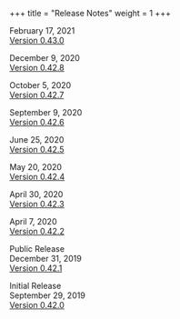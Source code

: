+++
title = "Release Notes"
weight = 1
+++

February 17, 2021<br>
[Version 0.43.0](ver_0_43_0)

December 9, 2020<br>
[Version 0.42.8](ver_0_42_8)

October 5, 2020<br>
[Version 0.42.7](ver_0_42_7)

September 9, 2020<br>
[Version 0.42.6](ver_0_42_6)

June 25, 2020<br>
[Version 0.42.5](ver_0_42_5)

May 20, 2020<br>
[Version 0.42.4](ver_0_42_4)

April 30, 2020<br>
[Version 0.42.3](ver_0_42_3)

April 7, 2020<br>
[Version 0.42.2](ver_0_42_2)

Public Release<br>
December 31, 2019<br>
[Version 0.42.1](ver_0_42_1)

Initial Release<br>
September 29, 2019<br>
[Version 0.42.0](ver_0_42_0)
